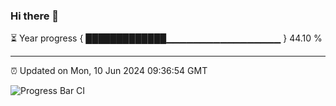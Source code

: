 ### Hi there 👋

⏳ Year progress { █████████████▁▁▁▁▁▁▁▁▁▁▁▁▁▁▁▁▁ } 44.10 %

---

⏰ Updated on Mon, 10 Jun 2024 09:36:54 GMT

![Progress Bar CI](https://github.com/IshwaranRudhara/GIT-ACTION/workflows/Progress%20Bar%20CI/badge.svg)
